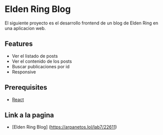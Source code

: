 # Elden Ring Blog

El siguiente proyecto es el desarrollo frontend de un blog de Elden Ring en una aplicacion web.

## Features

- Ver el listado de posts
- Ver el contenido de los posts
- Buscar publicaciones por id
- Responsive


## Prerequisites

- [React](https://reactjs.org/)

## Link a la pagina
- [Elden Ring Blog] (https://arpanetos.lol/lab7/22611)
